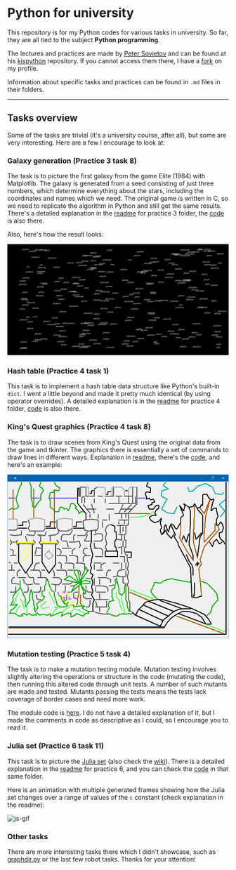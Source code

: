 # Python for university
This repository is for my Python codes for various tasks in university.
So far, they are all tied to the subject **Python programming**.

The lectures and practices are made by [Peter Sovietov][true-grue]
and can be found at his [kispython][kp-rep] repository.
If you cannot access them there, I have a [fork][kp-fork] on my profile.

Information about specific tasks and practices can be found
in `.md` files in their folders.

---
## Tasks overview
Some of the tasks are trivial (it's a university course, after all),
but some are very interesting. Here are a few I encourage to look at:

### Galaxy generation (Practice 3 task 8)
The task is to picture the first galaxy from the game Elite (1984) with
Matplotlib. The galaxy is generated from a seed consisting of just
three numbers, which determine everything about the stars,
including the coordinates and names which we need.
The original game is written in C, so we need to replicate the
algorithm in Python and still get the same results.
There's a detailed explanation in the [readme][gg-readme] for
practice 3 folder, the [code][gg-code] is also there.

Also, here's how the result looks:

![gg-image](./images/example_galaxy.png)

### Hash table (Practice 4 task 1)
This task is to implement a hash table data structure like Python's
built-in `dict`. I went a little beyond and made it pretty much
identical (by using operator overrides). A detailed explanation is in
the [readme][ht-readme] for practice 4 folder,
[code][ht-code] is also there.

### King's Quest graphics (Practice 4 task 8)
The task is to draw scenes from King's Quest using the original data
from the game and tkinter. The graphics there is essentially a set of
commands to draw lines in different ways.
Explanation in [readme][kq-readme], there's the [code][kq-code],
and here's an example:

![kq-pic](./images/draw_pic.1.png)

### Mutation testing (Practice 5 task 4)
The task is to make a mutation testing module. Mutation testing
involves slightly altering the operations or structure in the code
(mutating the code), then running this altered code through unit tests.
A number of such mutants are made and tested. Mutants passing the tests
means the tests lack coverage of border cases and need more work.

The module code is [here][mt-code]. I do not have a detailed
explanation of it, but I made the comments in code as descriptive as I
could, so I encourage you to read it.

### Julia set (Practice 6 task 11)
This task is to picture the [Julia set][js-pb]
(also check the [wiki][js-wiki]).
There is a detailed explanation in the [readme][js-readme] for
practice 6, and you can check the [code][js-code] in that same folder.

Here is an animation with multiple generated frames showing
how the Julia set changes over a range of values of the `c` constant (check explanation in the readme):

![js-gif](./images/example_julia_render.gif)

### Other tasks
There are more interesting tasks there which I didn't showcase,
such as [graphdir.py][gd-code] or the last few robot tasks.
Thanks for your attention!

[true-grue]: https://github.com/true-grue
[kp-rep]: https://github.com/true-grue/kispython
[kp-fork]: https://github.com/Un57a6L3/kispython

[gg-readme]: ./practice3/README.md
[gg-code]: ./practice3/pr3-task08.py

[ht-readme]: ./practice4/README.md
[ht-code]: ./practice4/hash.py

[kq-readme]: ./practice4/README.md
[kq-code]: ./practice4/pr4-task8.py

[mt-code]: ./practice5/mut.py

[gd-code]: ./practice2/graphdir.py

[js-pb]: http://paulbourke.net/fractals/juliaset/
[js-wiki]: https://en.wikipedia.org/wiki/Julia_set
[js-readme]: ./practice6/README.md
[js-code]: ./practice6/pr6-task11.py